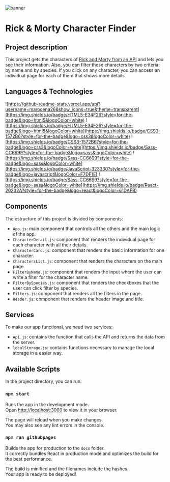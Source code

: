 ![banner](https://user-images.githubusercontent.com/111571376/214305154-d6cae7b7-25a9-4c99-82f1-8add643196b6.jpeg)

# Rick & Morty Character Finder

## Project description

This project gets the characters of [Rick and Morty from an API](https://rickandmortyapi.com/documentation/#get-all-characters) and lets you see their information.
Also, you can filter these characters by two criteria: by name and by species.
If you click on any character, you can access an individual page for each of them that shows more details.

## Languages & Technologies
![https://github-readme-stats.vercel.app/api?username=marocena26&show_icons=true&theme=transparent](https://img.shields.io/badge/HTML5-E34F26?style=for-the-badge&logo=html5&logoColor=white)
![https://img.shields.io/badge/HTML5-E34F26?style=for-the-badge&logo=html5&logoColor=white](https://img.shields.io/badge/CSS3-1572B6?style=for-the-badge&logo=css3&logoColor=white)
![https://img.shields.io/badge/CSS3-1572B6?style=for-the-badge&logo=css3&logoColor=white](https://img.shields.io/badge/Sass-CC6699?style=for-the-badge&logo=sass&logoColor=white)
![https://img.shields.io/badge/Sass-CC6699?style=for-the-badge&logo=sass&logoColor=white](https://img.shields.io/badge/JavaScript-323330?style=for-the-badge&logo=javascript&logoColor=F7DF1E)
![https://img.shields.io/badge/Sass-CC6699?style=for-the-badge&logo=sass&logoColor=white](https://img.shields.io/badge/React-20232A?style=for-the-badge&logo=react&logoColor=61DAFB)

## Components

The estructure of this project is divided by components:

- `App.js`: main component that controls all the others and the main logic of the app.
- `CharacterDetail.js`: component that renders the individual page for each character with all their details.
- `CharacterCard.js`: component that renders the basic information for one character.
- `CharactersList.js`: component that renders the characters on the main page.
- `FilterByName.js`: component that renders the input where the user can write a filter for the character name.
- `FilterBySpecies.js`: component that renders the checkboxes that the user can click filter by species.
- `Filters.js`: component that renders all the filters in the page.
- `Header.js`: component that renders the header image and title.

## Services

To make our app functional, we need two services:

- `Api.js`: contains the function that calls the API and returns the data from the server.
- `localStorage.js`: contains functions necessary to manage the local storage in a easier way.


## Available Scripts

In the project directory, you can run:

### `npm start`

Runs the app in the development mode.\
Open [http://localhost:3000](http://localhost:3000) to view it in your browser.

The page will reload when you make changes.\
You may also see any lint errors in the console.

### `npm run githubpages`

Builds the app for production to the `docs` folder.\
It correctly bundles React in production mode and optimizes the build for the best performance.

The build is minified and the filenames include the hashes.\
Your app is ready to be deployed!
